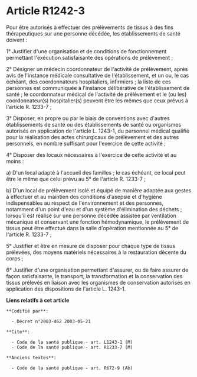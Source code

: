# Article R1242-3

Pour être autorisés à effectuer des prélèvements de tissus à des fins thérapeutiques sur une personne décédée, les
établissements de santé doivent :

1° Justifier d'une organisation et de conditions de fonctionnement permettant l'exécution satisfaisante des opérations de
prélèvement ;

2° Désigner un médecin coordonnateur de l'activité de prélèvement, après avis de l'instance médicale consultative de
l'établissement, et un ou, le cas échéant, des coordonnateurs hospitaliers, infirmiers ; la liste de ces personnes est
communiquée à l'instance délibérative de l'établissement de santé ; le coordonnateur médical de l'activité de prélèvement et
le (ou les) coordonnateur(s) hospitalier(s) peuvent être les mêmes que ceux prévus à l'article R. 1233-7 ;

3° Disposer, en propre ou par le biais de conventions avec d'autres établissements de santé ou des établissements de santé ou
organismes autorisés en application de l'article L. 1243-1, du personnel médical qualifié pour la réalisation des actes
chirurgicaux de prélèvement et des autres personnels, en nombre suffisant pour l'exercice de cette activité ;

4° Disposer des locaux nécessaires à l'exercice de cette activité et au moins :

a) D'un local adapté à l'accueil des familles ; le cas échéant, ce local peut être le même que celui prévu au 5° de l'article
R. 1233-7 ;

b) D'un local de prélèvement isolé et équipé de manière adaptée aux gestes à effectuer et au maintien des conditions
d'asepsie et d'hygiène indispensables au respect de l'environnement et des personnes, notamment d'un point d'eau et d'un
système d'élimination des déchets ; lorsqu'il est réalisé sur une personne décédée assistée par ventilation mécanique et
conservant une fonction hémodynamique, le prélèvement de tissus peut être effectué dans la salle d'opération mentionnée au 5°
de l'article R. 1233-7 ;

5° Justifier et être en mesure de disposer pour chaque type de tissus prélevées, des moyens matériels nécessaires à la
restauration décente du corps ;

6° Justifier d'une organisation permettant d'assurer, ou de faire assurer de façon satisfaisante, le transport, la
transformation et la conservation des tissus prélevés en liaison avec les organismes de conservation autorisés en application
des dispositions de l'article L. 1243-1.

**Liens relatifs à cet article**

	**Codifié par**:

	  - Décret n°2003-462 2003-05-21

	**Cite**:

	  - Code de la santé publique - art. L1243-1 (M)
	  - Code de la santé publique - art. R1233-7 (M)

	**Anciens textes**:

	  - Code de la santé publique - art. R672-9 (Ab)
